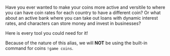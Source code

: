 Have you ever wanted to make your coins more active and versitile to where you can have coin rates for each country to have a different coin? Or what about an active bank where you can take out loans with dynamic interest rates, and characters can store money and invest in businesses?

Here is every tool you could need for it! 

Because of the nature of this alias, we will **NOT** be using the built-in command for coins `!game coins`. 
